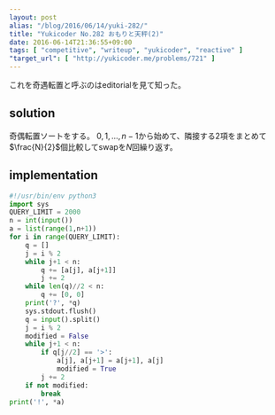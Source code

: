 ```yaml
---
layout: post
alias: "/blog/2016/06/14/yuki-282/"
title: "Yukicoder No.282 おもりと天秤(2)"
date: 2016-06-14T21:36:55+09:00
tags: [ "competitive", "writeup", "yukicoder", "reactive" ]
"target_url": [ "http://yukicoder.me/problems/721" ]
---
```


これを奇遇転置と呼ぶのはeditorialを見て知った。

## solution

奇偶転置ソートをする。
$0, 1, \dots, n-1$から始めて、隣接する$2$項をまとめて$\frac{N}{2}$個比較してswapを$N$回繰り返す。

## implementation

``` python
#!/usr/bin/env python3
import sys
QUERY_LIMIT = 2000
n = int(input())
a = list(range(1,n+1))
for i in range(QUERY_LIMIT):
    q = []
    j = i % 2
    while j+1 < n:
        q += [a[j], a[j+1]]
        j += 2
    while len(q)//2 < n:
        q += [0, 0]
    print('?', *q)
    sys.stdout.flush()
    q = input().split()
    j = i % 2
    modified = False
    while j+1 < n:
        if q[j//2] == '>':
            a[j], a[j+1] = a[j+1], a[j]
            modified = True
        j += 2
    if not modified:
        break
print('!', *a)
```
